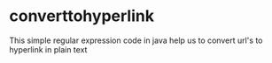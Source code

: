 # converttohyperlink
This simple regular expression code in java help us to convert url's to hyperlink in plain text
